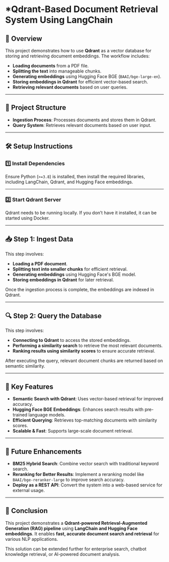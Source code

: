 # ***Qdrant-Based Document Retrieval System Using LangChain**

## **📌 Overview**
This project demonstrates how to use **Qdrant** as a vector database for storing and retrieving document embeddings. The workflow includes:
- **Loading documents** from a PDF file.
- **Splitting the text** into manageable chunks.
- **Generating embeddings** using Hugging Face BGE (`BAAI/bge-large-en`).
- **Storing embeddings in Qdrant** for efficient vector-based search.
- **Retrieving relevant documents** based on user queries.

---

## **📂 Project Structure**
- **Ingestion Process**: Processes documents and stores them in Qdrant.
- **Query System**: Retrieves relevant documents based on user input.

---

## **🛠️ Setup Instructions**
### **1️⃣ Install Dependencies**
Ensure Python (`>=3.8`) is installed, then install the required libraries, including LangChain, Qdrant, and Hugging Face embeddings.

---

### **2️⃣ Start Qdrant Server**
Qdrant needs to be running locally. If you don’t have it installed, it can be started using Docker.

---

## **📥 Step 1: Ingest Data**
This step involves:
- **Loading a PDF document**.
- **Splitting text into smaller chunks** for efficient retrieval.
- **Generating embeddings** using Hugging Face's BGE model.
- **Storing embeddings in Qdrant** for later retrieval.

Once the ingestion process is complete, the embeddings are indexed in Qdrant.

---

## **🔍 Step 2: Query the Database**
This step involves:
- **Connecting to Qdrant** to access the stored embeddings.
- **Performing a similarity search** to retrieve the most relevant documents.
- **Ranking results using similarity scores** to ensure accurate retrieval.

After executing the query, relevant document chunks are returned based on semantic similarity.

---

## **📌 Key Features**
- **Semantic Search with Qdrant**: Uses vector-based retrieval for improved accuracy.
- **Hugging Face BGE Embeddings**: Enhances search results with pre-trained language models.
- **Efficient Querying**: Retrieves top-matching documents with similarity scores.
- **Scalable & Fast**: Supports large-scale document retrieval.

---

## **📢 Future Enhancements**
- **BM25 Hybrid Search**: Combine vector search with traditional keyword search.
- **Reranking for Better Results**: Implement a reranking model like `BAAI/bge-reranker-large` to improve search accuracy.
- **Deploy as a REST API**: Convert the system into a web-based service for external usage.

---

## **🚀 Conclusion**
This project demonstrates a **Qdrant-powered Retrieval-Augmented Generation (RAG) pipeline** using **LangChain and Hugging Face embeddings**. It enables **fast, accurate document search and retrieval** for various NLP applications.

This solution can be extended further for enterprise search, chatbot knowledge retrieval, or AI-powered document analysis.

